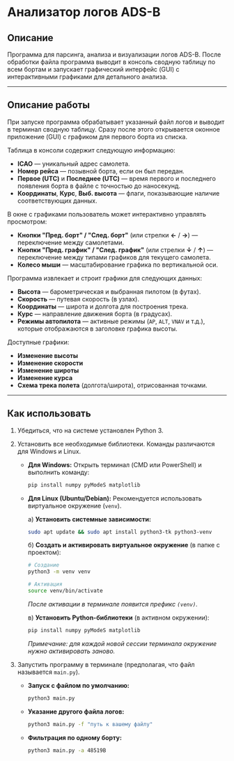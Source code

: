 # Анализатор логов ADS-B

## Описание
Программа для парсинга, анализа и визуализации логов ADS-B. После обработки файла программа выводит в консоль сводную таблицу по всем бортам и запускает графический интерфейс (GUI) с интерактивными графиками для детального анализа.

---
## Описание работы
При запуске программа обрабатывает указанный файл логов и выводит в терминал сводную таблицу. Сразу после этого открывается оконное приложение (GUI) с графиком для первого борта из списка.

Таблица в консоли содержит следующую информацию:
* **ICAO** — уникальный адрес самолета.
* **Номер рейса** — позывной борта, если он был передан.
* **Первое (UTC)** и **Последнее (UTC)** — время первого и последнего появления борта в файле с точностью до наносекунд.
* **Координаты**, **Курс**, **Выб. высота** — флаги, показывающие наличие соответствующих данных.

В окне с графиками пользователь может интерактивно управлять просмотром:
* **Кнопки "Пред. борт" / "След. борт"** (или стрелки **←** / **→**) — переключение между самолетами.
* **Кнопки "Пред. график" / "След. график"** (или стрелки **↓** / **↑**) — переключение между типами графиков для текущего самолета.
* **Колесо мыши** — масштабирование графика по вертикальной оси.

Программа извлекает и строит графики для следующих данных:
* **Высота** — барометрическая и выбранная пилотом (в футах).
* **Скорость** — путевая скорость (в узлах).
* **Координаты** — широта и долгота для построения трека.
* **Курс** — направление движения борта (в градусах).
* **Режимы автопилота** — активные режимы (`AP`, `ALT`, `VNAV` и т.д.), которые отображаются в заголовке графика высоты.

Доступные графики:
* **Изменение высоты**
* **Изменение скорости**
* **Изменение широты**
* **Изменение курса**
* **Схема трека полета** (долгота/широта), отрисованная точками.

---
## Как использовать

1.  Убедиться, что на системе установлен Python 3.

2.  Установить все необходимые библиотеки. Команды различаются для Windows и Linux.

    * **Для Windows:**
        Открыть терминал (CMD или PowerShell) и выполнить команду:
        ```bash
        pip install numpy pyModeS matplotlib
        ```

    * **Для Linux (Ubuntu/Debian):**
        Рекомендуется использовать виртуальное окружение (`venv`).

        а) **Установить системные зависимости:**
        ```bash
        sudo apt update && sudo apt install python3-tk python3-venv
        ```

        б) **Создать и активировать виртуальное окружение** (в папке с проектом):
        ```bash
        # Создание
        python3 -m venv venv
        
        # Активация
        source venv/bin/activate
        ```
        *После активации в терминале появится префикс `(venv)`.*

        в) **Установить Python-библиотеки** (в активном окружении):
        ```bash
        pip install numpy pyModeS matplotlib
        ```
        *Примечание: для каждой новой сессии терминала окружение нужно активировать заново.*

3.  Запустить программу в терминале (предполагая, что файл называется `main.py`).

    * **Запуск с файлом по умолчанию:**
        ```bash
        python3 main.py
        ```

    * **Указание другого файла логов:**
        ```bash
        python3 main.py -f "путь к вашему файлу"
        ```

    * **Фильтрация по одному борту:**
        ```bash
        python3 main.py -a 48519B
        ```